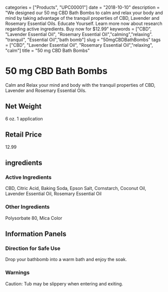 categories = ["Products", "UPC00001"]
date = "2018-10-10"
description = "We designed our 50 mg CBD Bath Bombs to calm and relax your body and mind by taking advantage of the tranquil properties of CBD, Lavender and Rosemary Essential Oils. Educate Yourself. Learn more now about research regarding active ingredients. Buy now for $12.99"
keywords = ["CBD", "Lavender Essential Oil", "Rosemary Essential Oil","calming","relaxing". "tranquil", "Essential Oil","bath bomb"]
slug = "50mgCBDBathBombs"
tags = ["CBD", "Lavender Essential Oil", "Rosemary Essential Oil","relaxing", "calm"]
title = "50 mg CBD Bath Bombs"
# 50 mg CBD Bath Bombs
Calm and Relax your mind and body with the tranquil properties of CBD, Lavender and Rosemary Essential Oils.
## Net Weight
6 oz. 
1 application
## Retail Price
12.99
## ingredients 
### Active Ingredients
CBD, Citric Acid, Baking Soda, Epson Salt, Cornstarch, Coconut Oil, Lavender Essential Oil, Rosemary Essential Oil
### Other Ingredients
Polysorbate 80, Mica Color
## Information Panels
### Direction for Safe Use
Drop your bathbomb into a warm bath and enjoy the soak.
### Warnings
 Caution: Tub may be slippery when entering and exiting.
